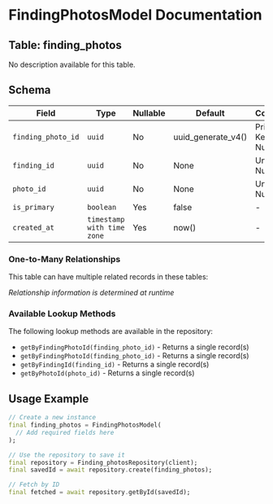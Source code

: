 # FindingPhotosModel Documentation

## Table: finding_photos

No description available for this table.

## Schema

| Field | Type | Nullable | Default | Constraints |
|-------|------|----------|---------|-------------|
| `finding_photo_id` | `uuid` | No | uuid_generate_v4() | Primary Key, Not Null |
| `finding_id` | `uuid` | No | None | Unique, Not Null |
| `photo_id` | `uuid` | No | None | Unique, Not Null |
| `is_primary` | `boolean` | Yes | false | - |
| `created_at` | `timestamp with time zone` | Yes | now() | - |

### One-to-Many Relationships

This table can have multiple related records in these tables:

*Relationship information is determined at runtime*


### Available Lookup Methods

The following lookup methods are available in the repository:

- `getByFindingPhotoId(finding_photo_id)` - Returns a single record(s)
- `getByFindingPhotoId(finding_photo_id)` - Returns a single record(s)
- `getByFindingId(finding_id)` - Returns a single record(s)
- `getByPhotoId(photo_id)` - Returns a single record(s)


## Usage Example

```dart
// Create a new instance
final finding_photos = FindingPhotosModel(
  // Add required fields here
);

// Use the repository to save it
final repository = Finding_photosRepository(client);
final savedId = await repository.create(finding_photos);

// Fetch by ID
final fetched = await repository.getById(savedId);
```
